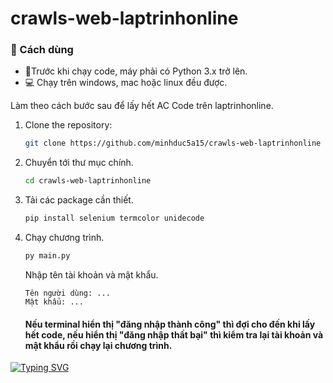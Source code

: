# crawls-web-laptrinhonline

### 📝 Cách dùng

* 🐍Trước khi chạy code, máy phải có Python 3.x trở lên.
* 💻 Chạy trên windows, mac hoặc linux đều được.

Làm theo cách bước sau để lấy hết AC Code trên laptrinhonline.

1. Clone the repository:
    ```bash
    git clone https://github.com/minhduc5a15/crawls-web-laptrinhonline
    ```
2. Chuyển tới thư mục chính.
   ```bash
   cd crawls-web-laptrinhonline
   ```
3. Tải các package cần thiết.
   ```bash
   pip install selenium termcolor unidecode 
   ```
4. Chạy chương trình.
   ```bash
   py main.py
   ```
   Nhập tên tài khoản và mật khẩu.
   ```commandline
   Tên người dùng: ...
   Mật khẩu: ...
   ```
   #### Nếu terminal hiển thị "đăng nhập thành công" thì đợi cho đến khi lấy hết code, nếu hiển thị "đăng nhập thất bại" thì kiểm tra lại tài khoản và mật khẩu rồi chạy lại chương trình.
[![Typing SVG](https://readme-typing-svg.demolab.com?font=Fira+Code&weight=600&size=21&duration=3500&pause=1000&color=46D4F7&multiline=true&repeat=false&random=false&width=435&lines=Happy+coding!!!%F0%9F%98%8A%F0%9F%98%8A%F0%9F%98%8A;----------------------;Quick+fox+jumps+nightly+above+wizard)](https://git.io/typing-svg)
